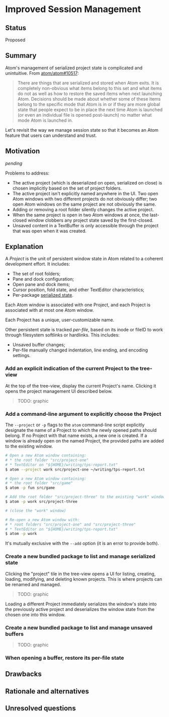 # Improved Session Management

## Status

Proposed

## Summary

Atom's management of serialized project state is complicated and unintuitive. From [atom/atom#10517](https://github.com/atom/atom/issues/10517):

> There are things that are serialized and stored when Atom exits. It is completely non-obvious what items belong to this set and what items do not as well as how to restore the saved items when next launching Atom. Decisions should be made about whether some of these items belong to the specific mode that Atom is in or if they are more global state that people expect to be in place the next time Atom is launched (or even an individual file is opened post-launch) no matter what mode Atom is launched in.

Let's revisit the way we manage session state so that it becomes an Atom feature that users can understand and trust.

## Motivation

_pending_

Problems to address:

* The active project (which is deserialized on open, serialized on close) is chosen implicitly based on the set of project folders.
* The active project isn't explicitly named anywhere in the UI. Two open Atom windows with two different projects do not obviously differ; two open Atom windows on the same project are not obviously the same.
* Adding or removing a root folder silently changes the active project.
* When the same project is open in two Atom windows at once, the last-closed window clobbers any project state saved by the first-closed.
* Unsaved content in a TextBuffer is only accessible through the project that was open when it was created.

## Explanation

A _Project_ is the unit of persistent window state in Atom related to a coherent development effort. It includes:

* The set of root folders;
* Pane and dock configuration;
* Open pane and dock items;
* Cursor position, fold state, and other TextEditor characteristics;
* Per-package [serialized state](https://flight-manual.atom.io/behind-atom/sections/serialization-in-atom/).

Each Atom window is associated with one Project, and each Project is associated with at most one Atom window.

Each Project has a unique, user-customizable name.

Other persistent state is tracked _per-file_, based on its inode or fileID to work through filesystem softlinks or hardlinks. This includes:

* Unsaved buffer changes;
* Per-file manually changed indentation, line ending, and encoding settings.

### Add an explicit indication of the current Project to the tree-view

At the top of the tree-view, display the current Project's name. Clicking it opens the project management UI described below.

> TODO: graphic

### Add a command-line argument to explicitly choose the Project

The `--project` or `-p` flags to the `atom` command-line script explicitly designate the name of a Project to which the newly opened paths should belong. If no Project with that name exists, a new one is created. If a window is already open on the named Project, the provided paths are added to the existing window.

```sh
# Open a new Atom window containing:
# * the root folder "src/project-one"
# * TextEditor on "${HOME}/writing/tps-report.txt"
$ atom --project work src/project-one ~/writing/tps-report.txt

# Open a new Atom window containing:
# * the root folder "src/game"
$ atom -p fun src/game

# Add the root folder "src/project-three" to the existing "work" window
$ atom -p work src/project-three

# (close the "work" window)

# Re-open a new Atom window with:
# * root folders "src/project-one" and "src/project-three"
# * TextEditor on "${HOME}/writing/tps-report.txt"
$ atom -p work
```

It's mutually exclusive with the `--add` option (it is an error to provide both).

### Create a new bundled package to list and manage serialized state

Clicking the "project" tile in the tree-view opens a UI for listing, creating, loading, modifying, and deleting known projects. This is where projects can be renamed and managed.

> TODO: graphic

Loading a different Project immediately serializes the window's state into the previously active project and deserializes the window state from the chosen one into this window.

### Create a new bundled package to list and manage unsaved buffers

> TODO: graphic

### When opening a buffer, restore its per-file state

## Drawbacks

<!--
Why should we *not* do this?
-->

## Rationale and alternatives

<!--
- Why is this approach the best in the space of possible approaches?
- What other approaches have been considered and what is the rationale for not choosing them?
- What is the impact of not doing this?
-->

## Unresolved questions

<!--
- What unresolved questions do you expect to resolve through the RFC process before this gets merged?
- What unresolved questions do you expect to resolve through the implementation of this feature before it is released in a new version of Atom?
- What related issues do you consider out of scope for this RFC that could be addressed in the future independently of the solution that comes out of this RFC?
-->

